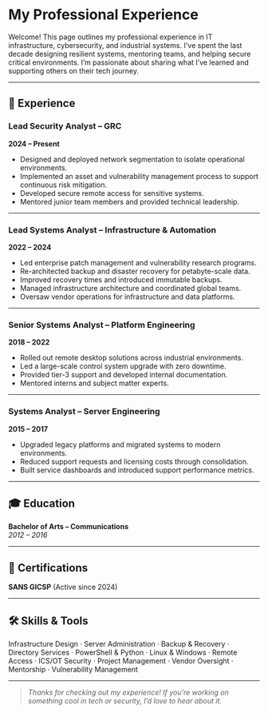 # My Professional Experience

Welcome! This page outlines my professional experience in IT infrastructure, cybersecurity, and industrial systems.
I've spent the last decade designing resilient systems, mentoring teams, and helping secure critical environments.
I’m passionate about sharing what I’ve learned and supporting others on their tech journey.

---

## 🧠 Experience

### Lead Security Analyst – GRC  
**2024 – Present**  
- Designed and deployed network segmentation to isolate operational environments.  
- Implemented an asset and vulnerability management process to support continuous risk mitigation.  
- Developed secure remote access for sensitive systems.  
- Mentored junior team members and provided technical leadership.

---

### Lead Systems Analyst – Infrastructure & Automation  
**2022 – 2024**  
- Led enterprise patch management and vulnerability research programs.  
- Re-architected backup and disaster recovery for petabyte-scale data.  
- Improved recovery times and introduced immutable backups.  
- Managed infrastructure architecture and coordinated global teams.  
- Oversaw vendor operations for infrastructure and data platforms.

---

### Senior Systems Analyst – Platform Engineering  
**2018 – 2022**  
- Rolled out remote desktop solutions across industrial environments.  
- Led a large-scale control system upgrade with zero downtime.  
- Provided tier-3 support and developed internal documentation.  
- Mentored interns and subject matter experts.

---

### Systems Analyst – Server Engineering  
**2015 – 2017**  
- Upgraded legacy platforms and migrated systems to modern environments.  
- Reduced support requests and licensing costs through consolidation.  
- Built service dashboards and introduced support performance metrics.

---

## 🎓 Education  
**Bachelor of Arts – Communications**  
*2012 – 2016*

---

## 📜 Certifications  
**SANS GICSP** (Active since 2024)

---

## 🛠️ Skills & Tools  
Infrastructure Design · Server Administration · Backup & Recovery · Directory Services · PowerShell & Python · Linux & Windows · Remote Access · ICS/OT Security · Project Management · Vendor Oversight · Mentorship · Vulnerability Management

---

> *Thanks for checking out my experience! If you’re working on something cool in tech or security, I’d love to hear about it.*

